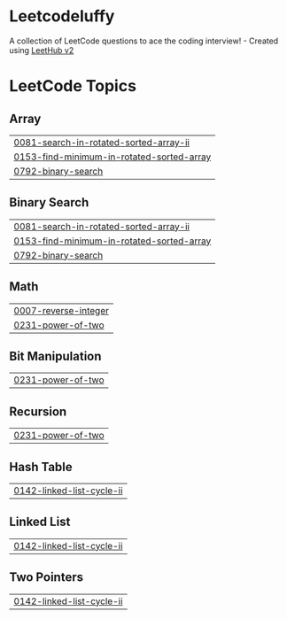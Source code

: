 # Leetcodeluffy
A collection of LeetCode questions to ace the coding interview! - Created using [LeetHub v2](https://github.com/arunbhardwaj/LeetHub-2.0)

<!---LeetCode Topics Start-->
# LeetCode Topics
## Array
|  |
| ------- |
| [0081-search-in-rotated-sorted-array-ii](https://github.com/chakri0207/Leetcodeluffy/tree/master/0081-search-in-rotated-sorted-array-ii) |
| [0153-find-minimum-in-rotated-sorted-array](https://github.com/chakri0207/Leetcodeluffy/tree/master/0153-find-minimum-in-rotated-sorted-array) |
| [0792-binary-search](https://github.com/chakri0207/Leetcodeluffy/tree/master/0792-binary-search) |
## Binary Search
|  |
| ------- |
| [0081-search-in-rotated-sorted-array-ii](https://github.com/chakri0207/Leetcodeluffy/tree/master/0081-search-in-rotated-sorted-array-ii) |
| [0153-find-minimum-in-rotated-sorted-array](https://github.com/chakri0207/Leetcodeluffy/tree/master/0153-find-minimum-in-rotated-sorted-array) |
| [0792-binary-search](https://github.com/chakri0207/Leetcodeluffy/tree/master/0792-binary-search) |
## Math
|  |
| ------- |
| [0007-reverse-integer](https://github.com/chakri0207/Leetcodeluffy/tree/master/0007-reverse-integer) |
| [0231-power-of-two](https://github.com/chakri0207/Leetcodeluffy/tree/master/0231-power-of-two) |
## Bit Manipulation
|  |
| ------- |
| [0231-power-of-two](https://github.com/chakri0207/Leetcodeluffy/tree/master/0231-power-of-two) |
## Recursion
|  |
| ------- |
| [0231-power-of-two](https://github.com/chakri0207/Leetcodeluffy/tree/master/0231-power-of-two) |
## Hash Table
|  |
| ------- |
| [0142-linked-list-cycle-ii](https://github.com/chakri0207/Leetcodeluffy/tree/master/0142-linked-list-cycle-ii) |
## Linked List
|  |
| ------- |
| [0142-linked-list-cycle-ii](https://github.com/chakri0207/Leetcodeluffy/tree/master/0142-linked-list-cycle-ii) |
## Two Pointers
|  |
| ------- |
| [0142-linked-list-cycle-ii](https://github.com/chakri0207/Leetcodeluffy/tree/master/0142-linked-list-cycle-ii) |
<!---LeetCode Topics End-->